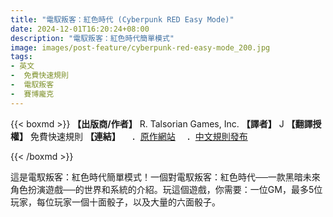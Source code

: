 ```yaml
---
title: "電馭叛客：紅色時代 (Cyberpunk RED Easy Mode)"
date: 2024-12-01T16:20:24+08:00
description: "電馭叛客：紅色時代簡單模式"
image: images/post-feature/cyberpunk-red-easy-mode_200.jpg
tags:
- 英文
-  免費快速規則
-  電馭叛客
-  賽博龐克
---
```

{{< boxmd >}}
**【出版商/作者】** R. Talsorian Games, Inc.
**【譯者】** J
**【翻譯授權】** 免費快速規則
**【連結】**
　．[原作網站](https://www.drivethrurpg.com/en/product/409912/cyberpunk-red-easy-mode)
　．[中文規則發布](https://drive.google.com/file/d/1NcQp3GoqgkB8utOSTqJddztCDaqRNlKF/view?usp=sharing)

{{< /boxmd >}}

這是電馭叛客：紅色時代簡單模式！一個對電馭叛客：紅色時代──一款黑暗未來角色扮演遊戲──的世界和系統的介紹。玩這個遊戲，你需要：一位GM，最多5位玩家，每位玩家一個十面骰子，以及大量的六面骰子。